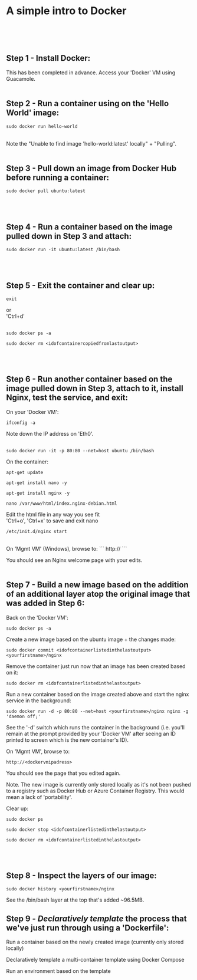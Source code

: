 # A simple intro to Docker
<br><br><br>
## Step 1 - Install Docker:
This has been completed in advance.  Access your 'Docker' VM using Guacamole.
<br><br>

## Step 2 - Run a container using on the 'Hello World' image:
```
sudo docker run hello-world
```
<br>
Note the "Unable to find image 'hello-world:latest' locally" + "Pulling".
<br><br>

## Step 3 - Pull down an image from Docker Hub before running a container:
```
sudo docker pull ubuntu:latest
```
<br><br>
## Step 4 - Run a container based on the image pulled down in Step 3 and attach:
```
sudo docker run -it ubuntu:latest /bin/bash
```
<br><br>
## Step 5 - Exit the container and clear up:
```
exit
```
or
<br>
'Ctrl+d'
<br><br>
```
sudo docker ps -a
```
```
sudo docker rm <idofcontainercopiedfromlastoutput>
```
<br><br>
## Step 6 - Run another container based on the image pulled down in Step 3, attach to it, install Nginx, test the service, and exit:

On your 'Docker VM':
```
ifconfig -a
```

Note down the IP address on 'Eth0'.
<br><br>
```
sudo docker run -it -p 80:80 --net=host ubuntu /bin/bash
```

On the container:
```
apt-get update
```
```
apt-get install nano -y
```
```
apt-get install nginx -y
```
```
nano /var/www/html/index.nginx-debian.html
```
Edit the html file in any way you see fit
<br>
'Ctrl+o', 'Ctrl+x' to save and exit nano
<br>
```
/etc/init.d/nginx start
```
<br>
On 'Mgmt VM' (Windows), browse to:
```
http://<dockervmipadress>
```

You should see an Nginx welcome page with your edits.
<br><br>
## Step 7 - Build a new image based on the addition of an additional layer atop the original image that was added in Step 6:

Back on the 'Docker VM':

```
sudo docker ps -a
```

Create a new image based on the ubuntu image + the changes made:
```
sudo docker commit <idofcontainerlistedinthelastoutput> <yourfirstname>/nginx
```

Remove the container just run now that an image has been created based on it:
```
sudo docker rm <idofcontainerlistedinthelastoutput>
```

Run a new container based on the image created above and start the nginx service in the background:

```
sudo docker run -d -p 80:80 --net=host <yourfirstname>/nginx nginx -g 'daemon off;'
```

See the '-d' switch which runs the container in the background (i.e. you'll remain at the prompt provided by your 'Docker VM' after seeing an ID printed to screen which is the new container's ID).

On 'Mgmt VM', browse to:
```
http://<dockervmipadress>
```

You should see the page that you edited again.

Note. The new image is currently only stored locally as it's not been pushed to a registry such as Docker Hub or Azure Container Registry.  This would mean a lack of 'portability'.

Clear up:
```
sudo docker ps
```

```
sudo docker stop <idofcontainerlistedinthelastoutput>
```

```
sudo docker rm <idofcontainerlistedinthelastoutput>
```

<br><br>

## Step 8 - Inspect the layers of our image:

```
sudo docker history <yourfirstname>/nginx
```

See the /bin/bash layer at the top that's added ~96.5MB.


## Step 9 - <i>Declaratively template</i> the process that we've just run through using a 'Dockerfile':






Run a container based on the newly created image (currently only stored locally)

Declaratively template a multi-container template using Docker Compose

Run an environment based on the template

